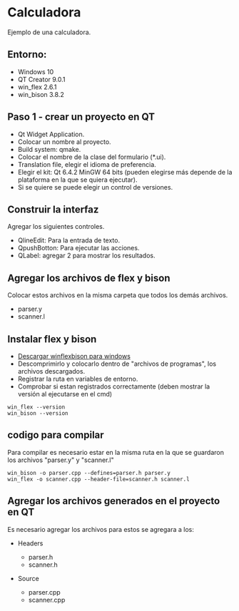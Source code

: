 # Calculadora
Ejemplo de una calculadora.

## Entorno:
- Windows 10
- QT Creator 9.0.1
- win_flex 2.6.1
- win_bison 3.8.2

## Paso 1 - crear un proyecto en QT
- Qt Widget Application.
- Colocar un nombre al proyecto.
- Build system: qmake.
- Colocar el nombre de la clase del formulario (*.ui).
- Translation file, elegir el idioma de preferencia.
- Elegir el kit: Qt 6.4.2 MinGW 64 bits (pueden elegirse más depende de la plataforma en la que se quiera ejecutar).
- Si se quiere se puede elegir un control de versiones.

## Construir la interfaz
Agregar los siguientes controles.
- QlineEdit: Para la entrada de texto.
- QpushBotton: Para ejecutar las acciones.
- QLabel: agregar 2 para mostrar los resultados.

## Agregar los archivos de flex y bison
Colocar estos archivos en la misma carpeta que todos los demás archivos.
- parser.y
- scanner.l

## Instalar flex y bison

- [Descargar winflexbison para windows](https://github.com/lexxmark/winflexbison/releases)
- Descomprimirlo y colocarlo dentro de "archivos de programas", los archivos descargados.
- Registrar la ruta en variables de entorno.
- Comprobar si estan registrados correctamente (deben mostrar la versión al ejecutarse en el cmd)
```
win_flex --version
win_bison --version
```

## codigo para compilar
Para compilar es necesario estar en la misma ruta en la que se guardaron los archivos "parser.y" y "scanner.l"
```
win_bison -o parser.cpp --defines=parser.h parser.y
win_flex -o scanner.cpp --header-file=scanner.h scanner.l
```
## Agregar los archivos generados en el proyecto en QT
Es necesario agregar los archivos para estos se agregara a los: 
- Headers
    - parser.h
    - scanner.h

- Source
    - parser.cpp
    - scanner.cpp